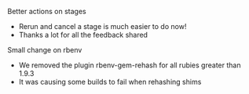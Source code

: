 Better actions on stages

* Rerun and cancel a stage is much easier to do now!
* Thanks a lot for all the feedback shared

Small change on rbenv

* We removed  the plugin rbenv-gem-rehash for all rubies greater than 1.9.3
* It was causing some builds to fail when rehashing shims